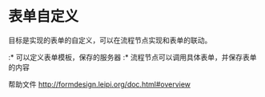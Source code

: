# 表单自定义

目标是实现的表单的自定义，可以在流程节点实现和表单的联动。

:* 可以定义表单模板，保存的服务器
:* 流程节点可以调用具体表单，并保存表单的内容


帮助文件
http://formdesign.leipi.org/doc.html#overview


